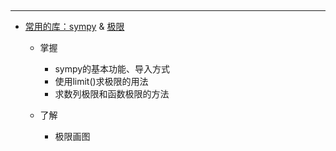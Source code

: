 ‍

---

- [常用的库：sympy](微积分的计算机实现.md#20241206100418-yt6122o) & [极限](微积分的计算机实现.md#20241206164128-gopmpe6)

  - 掌握

    - sympy的基本功能、导入方式
    - 使用limit()求极限的用法
    - 求数列极限和函数极限的方法
  - 了解

    - 极限画图

‍
